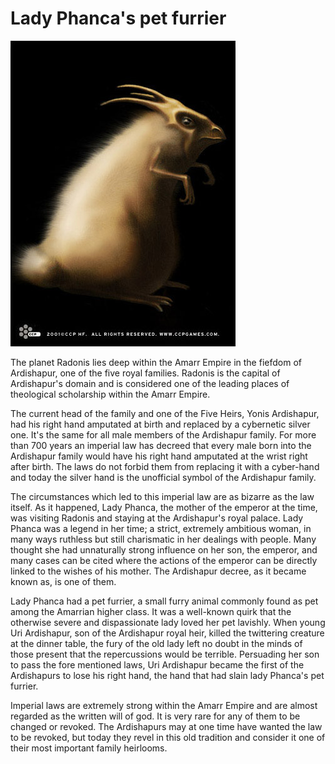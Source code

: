 # Lady Phanca's pet furrier

![Lady Phanca's pet furrier](../images/rodi.jpg)

The planet Radonis lies deep within the Amarr Empire in the fiefdom of
Ardishapur, one of the five royal families. Radonis is the capital of
Ardishapur's domain and is considered one of the leading places of theological
scholarship within the Amarr Empire.

The current head of the family and one of the Five Heirs, Yonis Ardishapur, had
his right hand amputated at birth and replaced by a cybernetic silver one. It's
the same for all male members of the Ardishapur family. For more than 700 years
an imperial law has decreed that every male born into the Ardishapur family
would have his right hand amputated at the wrist right after birth. The laws do
not forbid them from replacing it with a cyber-hand and today the silver hand is
the unofficial symbol of the Ardishapur family.

The circumstances which led to this imperial law are as bizarre as the law
itself. As it happened, Lady Phanca, the mother of the emperor at the time, was
visiting Radonis and staying at the Ardishapur's royal palace. Lady Phanca was a
legend in her time; a strict, extremely ambitious woman, in many ways ruthless
but still charismatic in her dealings with people. Many thought she had
unnaturally strong influence on her son, the emperor, and many cases can be
cited where the actions of the emperor can be directly linked to the wishes of
his mother. The Ardishapur decree, as it became known as, is one of them.

Lady Phanca had a pet furrier, a small furry animal commonly found as pet among
the Amarrian higher class. It was a well-known quirk that the otherwise severe
and dispassionate lady loved her pet lavishly. When young Uri Ardishapur, son of
the Ardishapur royal heir, killed the twittering creature at the dinner table,
the fury of the old lady left no doubt in the minds of those present that the
repercussions would be terrible. Persuading her son to pass the fore mentioned
laws, Uri Ardishapur became the first of the Ardishapurs to lose his right hand,
the hand that had slain lady Phanca's pet furrier.

Imperial laws are extremely strong within the Amarr Empire and are almost
regarded as the written will of god. It is very rare for any of them to be
changed or revoked. The Ardishapurs may at one time have wanted the law to be
revoked, but today they revel in this old tradition and consider it one of their
most important family heirlooms.
